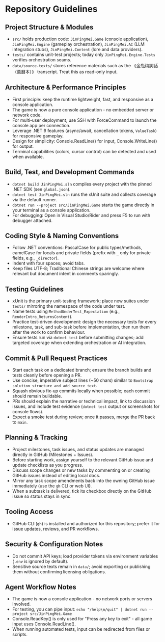 # Repository Guidelines

## Project Structure & Modules
- `src/` holds production code: `JinPingMei.Game` (console application), `JinPingMei.Engine` (gameplay orchestration), `JinPingMei.AI` (LLM integration stubs), `JinPingMei.Content` (lore and data providers).
- `tests/` contains unit-test projects; today only `JinPingMei.Engine.Tests` verifies orchestration seams.
- `data/source-texts/` stores reference materials such as the 《金瓶梅詞話（萬曆本）》 transcript. Treat this as read-only input.

## Architecture & Performance Principles
- First principle: keep the runtime lightweight, fast, and responsive as a console application.
- The game is now a pure console application - no embedded server or network code.
- For multi-user deployment, use SSH with ForceCommand to launch the console app per connection.
- Leverage .NET 9 features (async/await, cancellation tokens, `ValueTask`) for responsive gameplay.
- Design for simplicity: Console.ReadLine() for input, Console.WriteLine() for output.
- Terminal capabilities (colors, cursor control) can be detected and used when available.

## Build, Test, and Development Commands
- `dotnet build JinPingMei.sln` compiles every project with the pinned .NET SDK (see `global.json`).
- `dotnet test JinPingMei.sln` runs the xUnit suite and collects coverage via the default runner.
- `dotnet run --project src/JinPingMei.Game` starts the game directly in your terminal as a console application.
- For debugging: Open in Visual Studio/Rider and press F5 to run with debugger attached.

## Coding Style & Naming Conventions
- Follow .NET conventions: PascalCase for public types/methods, camelCase for locals and private fields (prefix with `_` only for private fields, e.g., `_director`).
- Indent with four spaces; avoid tabs.
- Keep files UTF-8; Traditional Chinese strings are welcome where relevant but document intent in comments sparingly.

## Testing Guidelines
- xUnit is the primary unit-testing framework; place new suites under `tests/` mirroring the namespace of the code under test.
- Name tests using `MethodUnderTest_Expectation` (e.g., `RenderIntro_ReturnsContent`).
- Practice test-driven development: design the necessary tests for every milestone, task, and sub-task before implementation, then run them after the work to confirm behaviour.
- Ensure tests run via `dotnet test` before submitting changes; add targeted coverage when extending orchestration or AI integration.

## Commit & Pull Request Practices
- Start each task on a dedicated branch; ensure the branch builds and tests cleanly before opening a PR.
- Use concise, imperative subject lines (~50 chars) similar to `Bootstrap solution structure and add source text`.
- Squash obvious fix-up commits locally when possible; each commit should remain buildable.
- PRs should explain the narrative or technical impact, link to discussion issues, and include test evidence (`dotnet test` output or screenshots for console flows).
- Expect a smoke test during review; once it passes, merge the PR back to `main`.

## Planning & Tracking
- Project milestones, task issues, and status updates are managed directly in GitHub (Milestones + Issues).
- Before starting work, assign yourself to the relevant GitHub issue and update checklists as you progress.
- Discuss scope changes or new tasks by commenting on or creating GitHub issues instead of editing local docs.
- Mirror any task scope amendments back into the owning GitHub issue immediately (use the `gh` CLI or web UI).
- When a subtask is delivered, tick its checkbox directly on the GitHub issue so status stays in sync.

## Tooling Access
- GitHub CLI (`gh`) is installed and authorized for this repository; prefer it for issue updates, reviews, and PR workflows.

## Security & Configuration Notes
- Do not commit API keys; load provider tokens via environment variables (`.env` is ignored by default).
- Sensitive source texts remain in `data/`; avoid exporting or publishing them without confirming licensing obligations.

## Agent Workflow Notes
- The game is now a console application - no network ports or servers involved.
- For testing, you can pipe input: `echo "/help\n/quit" | dotnet run --project src/JinPingMei.Game`
- Console.ReadKey() is only used for "Press any key to exit" - all game input uses Console.ReadLine().
- When running automated tests, input can be redirected from files or scripts.
